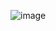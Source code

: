 ![image](https://user-images.githubusercontent.com/72419337/162597878-f1faf0b6-8ba5-4f3a-a118-6d37293890b0.png)
